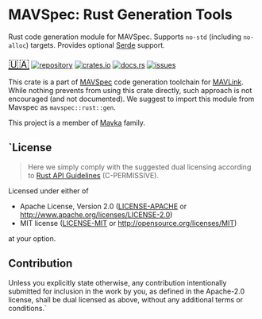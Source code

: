 MAVSpec: Rust Generation Tools
==============================

Rust code generation module for MAVSpec. Supports `no-std` (including `no-alloc`) targets. Provides optional
[Serde](https://serde.rs) support.

<span style="font-size:24px">[🇺🇦](https://mavka.gitlab.io/home/a_note_on_the_war_in_ukraine/)</span>
[![`repository`](https://img.shields.io/gitlab/pipeline-status/mavka/libs/mavspec.svg?branch=main&label=repository)](https://gitlab.com/mavka/libs/mavspec)
[![`crates.io`](https://img.shields.io/crates/v/mavspec.svg)](https://crates.io/crates/mavspec)
[![`docs.rs`](https://img.shields.io/docsrs/mavspec.svg?label=docs.rs)](https://docs.rs/mavspec/latest/mavspec/)
[![`issues`](https://img.shields.io/gitlab/issues/open/mavka/libs/mavspec.svg)](https://gitlab.com/mavka/libs/mavspec/-/issues/)

This crate is a part of [MAVSpec](https://gitlab.com/mavka/libs/mavspec) code generation toolchain for
[MAVLink](https://mavlink.io/en/). While nothing prevents from using this crate directly, such approach
is not encouraged (and not documented). We suggest to import this module from Mavspec as `mavspec::rust::gen`.

This project is a member of [Mavka](https://mavka.gitlab.io/home/) family.

`License
-------

> Here we simply comply with the suggested dual licensing according to
> [Rust API Guidelines](https://rust-lang.github.io/api-guidelines/about.html) (C-PERMISSIVE).

Licensed under either of

* Apache License, Version 2.0
  ([LICENSE-APACHE](../LICENSE-APACHE) or http://www.apache.org/licenses/LICENSE-2.0)
* MIT license
  ([LICENSE-MIT](../LICENSE-MIT) or http://opensource.org/licenses/MIT)

at your option.

Contribution
------------

Unless you explicitly state otherwise, any contribution intentionally submitted
for inclusion in the work by you, as defined in the Apache-2.0 license, shall be
dual licensed as above, without any additional terms or conditions.`
